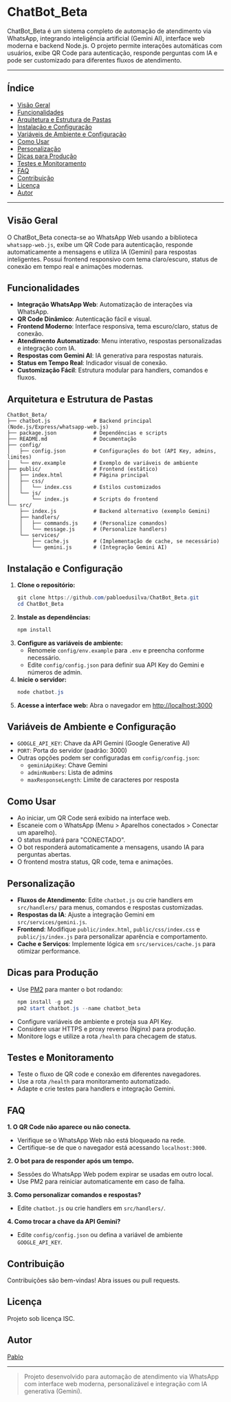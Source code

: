 # ChatBot_Beta

ChatBot_Beta é um sistema completo de automação de atendimento via WhatsApp, integrando inteligência artificial (Gemini AI), interface web moderna e backend Node.js. O projeto permite interações automáticas com usuários, exibe QR Code para autenticação, responde perguntas com IA e pode ser customizado para diferentes fluxos de atendimento.

---

## Índice
- [Visão Geral](#visão-geral)
- [Funcionalidades](#funcionalidades)
- [Arquitetura e Estrutura de Pastas](#arquitetura-e-estrutura-de-pastas)
- [Instalação e Configuração](#instalação-e-configuração)
- [Variáveis de Ambiente e Configuração](#variáveis-de-ambiente-e-configuração)
- [Como Usar](#como-usar)
- [Personalização](#personalização)
- [Dicas para Produção](#dicas-para-produção)
- [Testes e Monitoramento](#testes-e-monitoramento)
- [FAQ](#faq)
- [Contribuição](#contribuição)
- [Licença](#licença)
- [Autor](#autor)

---

## Visão Geral

O ChatBot_Beta conecta-se ao WhatsApp Web usando a biblioteca `whatsapp-web.js`, exibe um QR Code para autenticação, responde automaticamente a mensagens e utiliza IA (Gemini) para respostas inteligentes. Possui frontend responsivo com tema claro/escuro, status de conexão em tempo real e animações modernas.

## Funcionalidades
- **Integração WhatsApp Web**: Automatização de interações via WhatsApp.
- **QR Code Dinâmico**: Autenticação fácil e visual.
- **Frontend Moderno**: Interface responsiva, tema escuro/claro, status de conexão.
- **Atendimento Automatizado**: Menu interativo, respostas personalizadas e integração com IA.
- **Respostas com Gemini AI**: IA generativa para respostas naturais.
- **Status em Tempo Real**: Indicador visual de conexão.
- **Customização Fácil**: Estrutura modular para handlers, comandos e fluxos.

## Arquitetura e Estrutura de Pastas

```
ChatBot_Beta/
├── chatbot.js              # Backend principal (Node.js/Express/whatsapp-web.js)
├── package.json            # Dependências e scripts
├── README.md               # Documentação
├── config/
│   ├── config.json         # Configurações do bot (API Key, admins, limites)
│   └── env.example         # Exemplo de variáveis de ambiente
├── public/                 # Frontend (estático)
│   ├── index.html          # Página principal
│   ├── css/
│   │   └── index.css       # Estilos customizados
│   └── js/
│       └── index.js        # Scripts do frontend
└── src/
    ├── index.js            # Backend alternativo (exemplo Gemini)
    ├── handlers/
    │   ├── commands.js     # (Personalize comandos)
    │   └── message.js      # (Personalize handlers)
    └── services/
        ├── cache.js        # (Implementação de cache, se necessário)
        └── gemini.js       # (Integração Gemini AI)
```

## Instalação e Configuração

1. **Clone o repositório:**
   ```powershell
   git clone https://github.com/pabloedusilva/ChatBot_Beta.git
   cd ChatBot_Beta
   ```
2. **Instale as dependências:**
   ```powershell
   npm install
   ```
3. **Configure as variáveis de ambiente:**
   - Renomeie `config/env.example` para `.env` e preencha conforme necessário.
   - Edite `config/config.json` para definir sua API Key do Gemini e números de admin.
4. **Inicie o servidor:**
   ```powershell
   node chatbot.js
   ```
5. **Acesse a interface web:**
   Abra o navegador em [http://localhost:3000](http://localhost:3000)

## Variáveis de Ambiente e Configuração

- `GOOGLE_API_KEY`: Chave da API Gemini (Google Generative AI)
- `PORT`: Porta do servidor (padrão: 3000)
- Outras opções podem ser configuradas em `config/config.json`:
  - `geminiApiKey`: Chave Gemini
  - `adminNumbers`: Lista de admins
  - `maxResponseLength`: Limite de caracteres por resposta

## Como Usar

- Ao iniciar, um QR Code será exibido na interface web.
- Escaneie com o WhatsApp (Menu > Aparelhos conectados > Conectar um aparelho).
- O status mudará para "CONECTADO".
- O bot responderá automaticamente a mensagens, usando IA para perguntas abertas.
- O frontend mostra status, QR code, tema e animações.

## Personalização

- **Fluxos de Atendimento**: Edite `chatbot.js` ou crie handlers em `src/handlers/` para menus, comandos e respostas customizadas.
- **Respostas da IA**: Ajuste a integração Gemini em `src/services/gemini.js`.
- **Frontend**: Modifique `public/index.html`, `public/css/index.css` e `public/js/index.js` para personalizar aparência e comportamento.
- **Cache e Serviços**: Implemente lógica em `src/services/cache.js` para otimizar performance.

## Dicas para Produção
- Use [PM2](https://pm2.keymetrics.io/) para manter o bot rodando:
  ```powershell
  npm install -g pm2
  pm2 start chatbot.js --name chatbot_beta
  ```
- Configure variáveis de ambiente e proteja sua API Key.
- Considere usar HTTPS e proxy reverso (Nginx) para produção.
- Monitore logs e utilize a rota `/health` para checagem de status.

## Testes e Monitoramento
- Teste o fluxo de QR code e conexão em diferentes navegadores.
- Use a rota `/health` para monitoramento automatizado.
- Adapte e crie testes para handlers e integração Gemini.

## FAQ

**1. O QR Code não aparece ou não conecta.**
- Verifique se o WhatsApp Web não está bloqueado na rede.
- Certifique-se de que o navegador está acessando `localhost:3000`.

**2. O bot para de responder após um tempo.**
- Sessões do WhatsApp Web podem expirar se usadas em outro local.
- Use PM2 para reiniciar automaticamente em caso de falha.

**3. Como personalizar comandos e respostas?**
- Edite `chatbot.js` ou crie handlers em `src/handlers/`.

**4. Como trocar a chave da API Gemini?**
- Edite `config/config.json` ou defina a variável de ambiente `GOOGLE_API_KEY`.

## Contribuição
Contribuições são bem-vindas! Abra issues ou pull requests.

## Licença
Projeto sob licença ISC.

## Autor
[Pablo](https://github.com/pabloedusilva)

---
> Projeto desenvolvido para automação de atendimento via WhatsApp com interface web moderna, personalizável e integração com IA generativa (Gemini).

